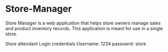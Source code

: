 # Store-Manager
Store Manager is a web application that helps store owners manage sales and product inventory records. This application is meant for use in a single store.

Store attendant Login credentials
Username: 1234
passowrd: store
